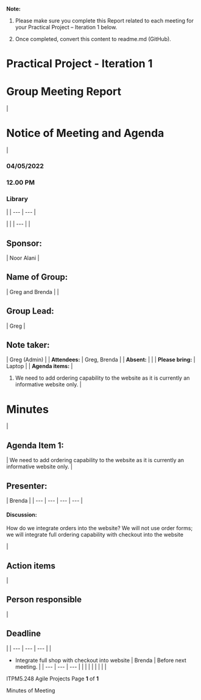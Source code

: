 **Note:**

1. Please make sure you complete this Report related to each meeting for your Practical Project – Iteration 1 below.

2. Once completed, convert this content to readme.md (GitHub).

# **Practical Project - Iteration 1**

# Group Meeting Report

|


# **Notice of Meeting and Agenda**
 |
### 04/05/2022

### 12.00 PM

### Library
 |
| --- | --- |

|
 |
| --- |
|
## Sponsor:
 | Noor Alani |
## Name of Group:
 | Greg and Brenda |
|
## Group Lead:
 | Greg |
## Note taker:
 | Greg (Admin) |
| **Attendees:** | Greg, Brenda |
| **Absent:** |
 |
| **Please bring:** | Laptop |
| **Agenda items:** |
1. We need to add ordering capability to the website as it is currently an informative website only.
 |

# Minutes

|
## Agenda Item 1:
 | We need to add ordering capability to the website as it is currently an informative website only. |
## Presenter:
 | Brenda |
| --- | --- | --- | --- |

#### Discussion:

How do we integrate orders into the website? We will not use order forms; we will integrate full ordering capability with checkout into the website

|
## Action items
 |
## Person responsible
 |
## Deadline
 |
| --- | --- | --- |
|
- Integrate full shop with checkout into website
 | Brenda | Before next meeting. |
| --- | --- | --- |
|
 |
 |
 |
|
 |
 |
 |

ITPM5.248 Agile Projects Page **1** of **1**

Minutes of Meeting